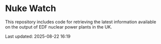 # Nuke Watch

This repository includes code for retrieving the latest information available on the output of EDF nuclear power plants in the UK.

Last updated: 2025-08-22 16:19